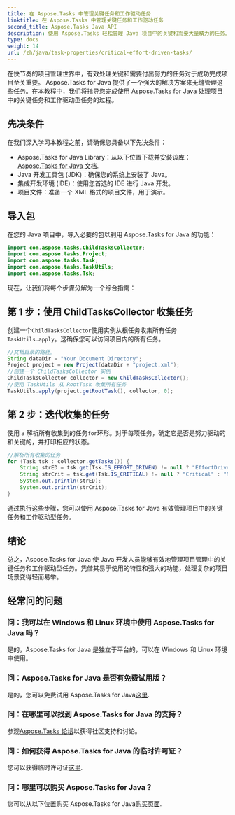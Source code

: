 ```yaml
---
title: 在 Aspose.Tasks 中管理关键任务和工作驱动任务
linktitle: 在 Aspose.Tasks 中管理关键任务和工作驱动任务
second_title: Aspose.Tasks Java API
description: 使用 Aspose.Tasks 轻松管理 Java 项目中的关键和需要大量精力的任务。下载该库并增强您的项目管理能力。
type: docs
weight: 14
url: /zh/java/task-properties/critical-effort-driven-tasks/
---
```

在快节奏的项目管理世界中，有效处理关键和需要付出努力的任务对于成功完成项目至关重要。 Aspose.Tasks for Java 提供了一个强大的解决方案来无缝管理这些任务。在本教程中，我们将指导您完成使用 Aspose.Tasks for Java 处理项目中的关键任务和工作驱动型任务的过程。
## 先决条件
在我们深入学习本教程之前，请确保您具备以下先决条件：
- Aspose.Tasks for Java Library：从以下位置下载并安装该库：[Aspose.Tasks for Java 文档](https://reference.aspose.com/tasks/java/).
- Java 开发工具包 (JDK)：确保您的系统上安装了 Java。
- 集成开发环境 (IDE)：使用您首选的 IDE 进行 Java 开发。
- 项目文件：准备一个 XML 格式的项目文件，用于演示。
## 导入包
在您的 Java 项目中，导入必要的包以利用 Aspose.Tasks for Java 的功能：
```java
import com.aspose.tasks.ChildTasksCollector;
import com.aspose.tasks.Project;
import com.aspose.tasks.Task;
import com.aspose.tasks.TaskUtils;
import com.aspose.tasks.Tsk;
```
现在，让我们将每个步骤分解为一个综合指南：
## 第 1 步：使用 ChildTasksCollector 收集任务
创建一个`ChildTasksCollector`使用实例从根任务收集所有任务`TaskUtils.apply`。这确保您可以访问项目内的所有任务。
```java
//文档目录的路径。
String dataDir = "Your Document Directory";
Project project = new Project(dataDir + "project.xml");
//创建一个 ChildTasksCollector 实例
ChildTasksCollector collector = new ChildTasksCollector();
//使用 TaskUtils 从 RootTask 收集所有任务
TaskUtils.apply(project.getRootTask(), collector, 0);
```
## 第 2 步：迭代收集的任务
使用 a 解析所有收集到的任务`for`环形。对于每项任务，确定它是否是努力驱动的和关键的，并打印相应的状态。
```java
//解析所有收集的任务
for (Task tsk : collector.getTasks()) {
    String strED = tsk.get(Tsk.IS_EFFORT_DRIVEN) != null ? "EffortDriven" : "Non-EffortDriven";
    String strCrit = tsk.get(Tsk.IS_CRITICAL) != null ? "Critical" : "Non-Critical";
    System.out.println(strED);
    System.out.println(strCrit);
}
```
通过执行这些步骤，您可以使用 Aspose.Tasks for Java 有效管理项目中的关键任务和工作驱动型任务。
## 结论
总之，Aspose.Tasks for Java 使 Java 开发人员能够有效地管理项目管理中的关键任务和工作驱动型任务。凭借其易于使用的特性和强大的功能，处理复杂的项目场景变得轻而易举。
## 经常问的问题
### 问：我可以在 Windows 和 Linux 环境中使用 Aspose.Tasks for Java 吗？
是的，Aspose.Tasks for Java 是独立于平台的，可以在 Windows 和 Linux 环境中使用。
### 问：Aspose.Tasks for Java 是否有免费试用版？
是的，您可以免费试用 Aspose.Tasks for Java[这里](https://releases.aspose.com/).
### 问：在哪里可以找到 Aspose.Tasks for Java 的支持？
参观[Aspose.Tasks 论坛](https://forum.aspose.com/c/tasks/15)以获得社区支持和讨论。
### 问：如何获得 Aspose.Tasks for Java 的临时许可证？
您可以获得临时许可证[这里](https://purchase.aspose.com/temporary-license/).
### 问：哪里可以购买 Aspose.Tasks for Java？
您可以从以下位置购买 Aspose.Tasks for Java[购买页面](https://purchase.aspose.com/buy).